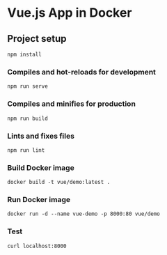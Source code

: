 # Vue.js App in Docker

## Project setup
```
npm install
```

### Compiles and hot-reloads for development
```
npm run serve
```

### Compiles and minifies for production
```
npm run build
```

### Lints and fixes files
```
npm run lint
```

### Build Docker image
```
docker build -t vue/demo:latest .
```

### Run Docker image
```
docker run -d --name vue-demo -p 8000:80 vue/demo
```

### Test
```
curl localhost:8000
```
